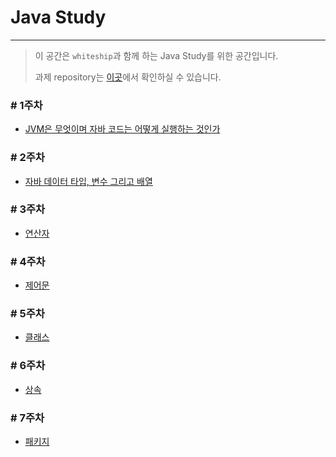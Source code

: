 # Java Study

---
> 이 공간은 `whiteship`과 함께 하는 Java Study를 위한 공간입니다.
>
> 과제 repository는 [이곳](https://github.com/whiteship/live-study/issues?q=is%3Aissue+is%3Aclosed)에서 확인하실 수 있습니다.

### # 1주차

* [JVM은 무엇이며 자바 코드는 어떻게 실행하는 것인가](week1/week1.md)

### # 2주차

* [자바 데이터 타입, 변수 그리고 배열](week2/week2.md)

### # 3주차

* [연산자](week3/week3.md)

### # 4주차

* [제어문](week4/week4.md)

### # 5주차

* [클래스](week5/week5.md)

### # 6주차

* [상속](week6/week6.md)

### # 7주차

* [패키지](week7/week7.md)